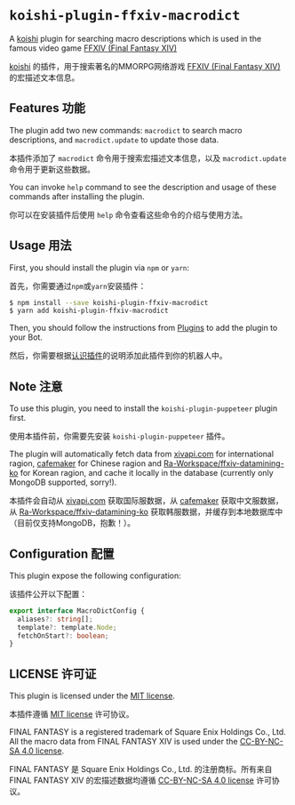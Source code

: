 # `koishi-plugin-ffxiv-macrodict`

A [koishi](https://github.com/koishijs/koishi) plugin for searching macro descriptions which is used in the famous video game [FFXIV (Final Fantasy XIV)](https://www.finalfantasyxiv.com/)

[koishi](https://github.com/koishijs/koishi) 的插件，用于搜索著名的MMORPG网络游戏 [FFXIV (Final Fantasy XIV)](https://www.finalfantasyxiv.com/) 的宏描述文本信息。

## Features 功能

The plugin add two new commands: `macrodict` to search macro descriptions, and `macrodict.update` to update those data.

本插件添加了 `macrodict` 命令用于搜索宏描述文本信息，以及 `macrodict.update` 命令用于更新这些数据。

You can invoke `help` command to see the description and usage of these commands after installing the plugin.

你可以在安装插件后使用 `help` 命令查看这些命令的介绍与使用方法。

## Usage 用法

First, you should install the plugin via `npm` or `yarn`:

首先，你需要通过`npm`或`yarn`安装插件：

```bash
$ npm install --save koishi-plugin-ffxiv-macrodict
$ yarn add koishi-plugin-ffxiv-macrodict
```

Then, you should follow the instructions from [Plugins](https://koishi.js.org/guide/introduction/plugin.html) to add the plugin to your Bot.

然后，你需要根据[认识插件](https://koishi.js.org/guide/introduction/plugin.html)的说明添加此插件到你的机器人中。

## Note 注意

To use this plugin, you need to install the `koishi-plugin-puppeteer` plugin first.

使用本插件前，你需要先安装 `koishi-plugin-puppeteer` 插件。

The plugin will automatically fetch data from [xivapi.com](https://xivapi.com/) for international ragion, [cafemaker](https://cafemaker.wakingsands.com/) for Chinese ragion and [Ra-Workspace/ffxiv-datamining-ko](https://github.com/Ra-Workspace/ffxiv-datamining-ko) for Korean ragion, and cache it locally in the database (currently only MongoDB supported, sorry!).

本插件会自动从 [xivapi.com](https://xivapi.com/) 获取国际服数据，从 [cafemaker](https://cafemaker.wakingsands.com/) 获取中文服数据，从 [Ra-Workspace/ffxiv-datamining-ko](https://github.com/Ra-Workspace/ffxiv-datamining-ko) 获取韩服数据，并缓存到本地数据库中（目前仅支持MongoDB，抱歉！）。

## Configuration 配置

This plugin expose the following configuration:

该插件公开以下配置：

```typescript
export interface MacroDictConfig {
  aliases?: string[];
  template?: template.Node;
  fetchOnStart?: boolean;
}
```

## LICENSE 许可证

This plugin is licensed under the [MIT license](LICENSE).

本插件遵循 [MIT license](LICENSE) 许可协议。

FINAL FANTASY is a registered trademark of Square Enix Holdings Co., Ltd. All the macro data from FINAL FANTASY XIV is used under the [CC-BY-NC-SA 4.0 license](https://creativecommons.org/licenses/by-nc-sa/4.0/).

FINAL FANTASY 是 Square Enix Holdings Co., Ltd. 的注册商标。所有来自 FINAL FANTASY XIV 的宏描述数据均遵循 [CC-BY-NC-SA 4.0 license](https://creativecommons.org/licenses/by-nc-sa/4.0/) 许可协议。

